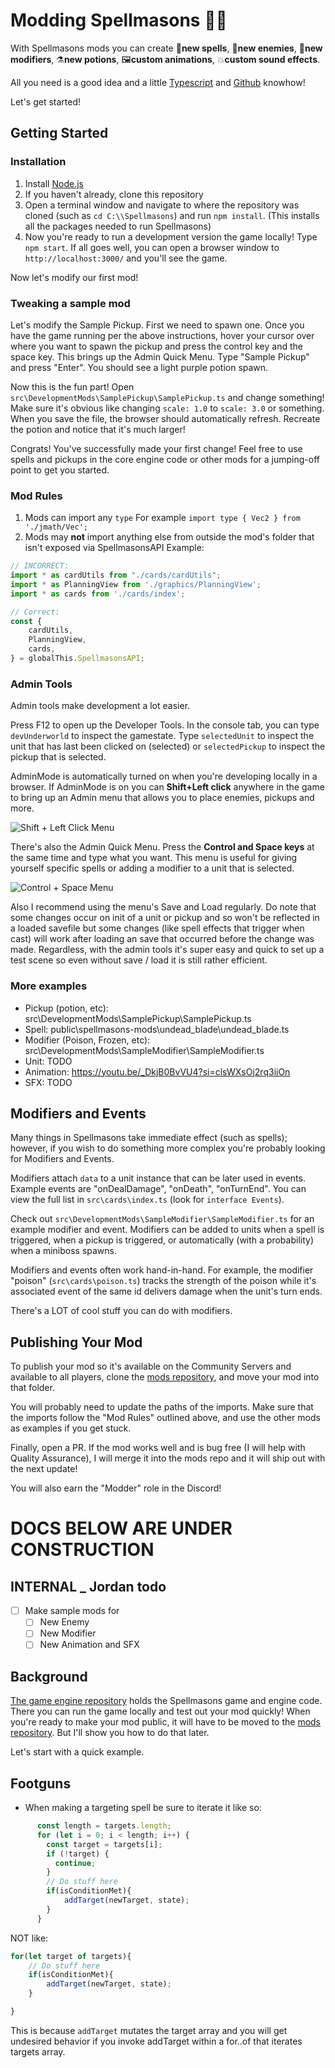 # Modding Spellmasons 🧙🔧

With Spellmasons mods you can create 🔮**new spells**, 👹**new enemies**, 🥶**new modifiers**, ⚗️**new potions**, 🖼️**custom animations**, 💥**custom sound effects**.

All you need is a good idea and a little [Typescript](https://www.typescriptlang.org/) and [Github](https://github.com/) knowhow!

Let's get started!

## Getting Started
### Installation
1. Install [Node.js](https://nodejs.org)
2. If you haven't already, clone this repository
3. Open a terminal window and navigate to where the repository was cloned (such as `cd C:\\Spellmasons`) and run `npm install`.  (This installs all the packages needed to run Spellmasons)
4. Now you're ready to run a development version the game locally!  Type `npm start`.  If all goes well, you can open a browser window to `http://localhost:3000/` and you'll see the game.

Now let's modify our first mod!

### Tweaking a sample mod
Let's modify the Sample Pickup.  First we need to spawn one.  Once you have the game running per the above instructions, hover your cursor over where you want to spawn the pickup and press the control key and the space key.  This brings up the Admin Quick Menu.  Type "Sample Pickup" and press "Enter". You should see a light purple potion spawn.

Now this is the fun part!  Open `src\DevelopmentMods\SamplePickup\SamplePickup.ts` and change something!  Make sure it's obvious like changing `scale: 1.0` to `scale: 3.0` or something.
When you save the file, the browser should automatically refresh.  Recreate the potion and notice that it's much larger!

Congrats! You've successfully made your first change!  Feel free to use spells and pickups in the core engine code or other mods for a jumping-off point to get you started.


### Mod Rules
1. Mods can import any `type`
For example 
`import type { Vec2 } from './jmath/Vec';`
2. Mods may **not** import anything else from outside the mod's folder that isn't exposed via SpellmasonsAPI
Example:
```js
// INCORRECT:
import * as cardUtils from "./cards/cardUtils";
import * as PlanningView from './graphics/PlanningView';
import * as cards from './cards/index';

// Correct:
const {
    cardUtils,
    PlanningView,
    cards,
} = globalThis.SpellmasonsAPI;
```

### Admin Tools
Admin tools make development a lot easier.

Press F12 to open up the Developer Tools.  In the console tab, you can type `devUnderworld` to inspect the gamestate.
Type `selectedUnit` to inspect the unit that has last been clicked on (selected) or `selectedPickup` to inspect the pickup that is selected.

AdminMode is automatically turned on when you're developing locally in a browser.  If AdminMode is on you can **Shift+Left click** anywhere in the game to bring up an Admin menu that allows you to place enemies, pickups and more.

![Shift + Left Click Menu](./ShiftLeftClickMenu.png)


There's also the Admin Quick Menu.  Press the **Control and Space keys** at the same time and type what you want.  This menu is useful for giving yourself specific spells or adding a modifier to
a unit that is selected.

![Control + Space Menu](./ControlSpaceMenu.png)

Also I recommend using the menu's Save and Load regularly.  Do note that some changes occur on init of a unit or pickup and so won't be reflected in a loaded savefile but some changes (like spell effects that trigger when cast) will work after loading an save that occurred before the change was made.
Regardless, with the admin tools it's super easy and quick to set up a test scene so even without save / load it is still rather efficient.

### More examples
- Pickup (potion, etc): src\DevelopmentMods\SamplePickup\SamplePickup.ts
- Spell: public\spellmasons-mods\undead_blade\undead_blade.ts
- Modifier (Poison, Frozen, etc): src\DevelopmentMods\SampleModifier\SampleModifier.ts
- Unit: TODO
- Animation: https://youtu.be/_DkjB0BvVU4?si=clsWXsOj2rq3iiOn
- SFX: TODO

## Modifiers and Events
Many things in Spellmasons take immediate effect (such as spells); however, if you wish to do something more complex you're probably looking for Modifiers and Events.

Modifiers attach `data` to a unit instance that can be later used in events.  Example events are "onDealDamage", "onDeath", "onTurnEnd".  You can view the full list in `src\cards\index.ts` (look for `interface Events`).

Check out `src\DevelopmentMods\SampleModifier\SampleModifier.ts` for an example modifier and event.  Modifiers can be added to units when a spell is triggered, when a pickup is triggered, or automatically (with a probability) when a miniboss spawns.

Modifiers and events often work hand-in-hand.  For example, the modifier "poison" (`src\cards\poison.ts`) tracks the strength of the poison while it's associated event of the same id delivers damage when the unit's turn ends.  

There's a LOT of cool stuff you can do with modifiers.

## Publishing Your Mod
To publish your mod so it's available on the Community Servers and available to all players, clone the [mods repository](https://github.com/jdoleary/spellmasons-mods), and move your mod into that folder.

You will probably need to update the paths of the imports.  Make sure that the imports follow the "Mod Rules" outlined above, and use the other mods as examples if you get stuck.

Finally, open a PR.  If the mod works well and is bug free (I will help with Quality Assurance), I will merge it into the mods repo and it will ship out with the next update!

You will also earn the "Modder" role in the Discord!

# DOCS BELOW ARE UNDER CONSTRUCTION
## INTERNAL _ Jordan todo
- [ ] Make sample mods for
  - [ ] New Enemy
  - [ ] New Modifier
  - [ ] New Animation and SFX

## Background
[The game engine repository](https://github.com/jdoleary/Spellmasons) holds the Spellmasons game and engine code.  There you can run the game locally and test out your mod quickly!  When you're ready to make your mod public, it will have to be moved to the [mods repository](https://github.com/jdoleary/spellmasons-mods).  But I'll show you how to do that later.  

Let's start with a quick example.
## Footguns
- When making a targeting spell be sure to iterate it like so:
```js
      const length = targets.length;
      for (let i = 0; i < length; i++) {
        const target = targets[i];
        if (!target) {
          continue;
        }
        // Do stuff here
        if(isConditionMet){
            addTarget(newTarget, state);
        }
      }
```
NOT like:
```js
for(let target of targets){
    // Do stuff here
    if(isConditionMet){
        addTarget(newTarget, state);
    }

}
```
This is because `addTarget` mutates the target array and you will get undesired behavior if
you invoke addTarget within a for..of that iterates targets array.